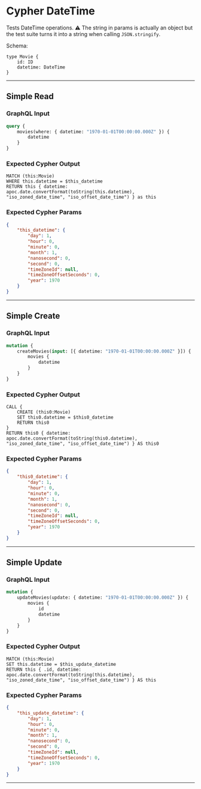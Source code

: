 # Cypher DateTime

Tests DateTime operations. ⚠ The string in params is actually an object but the test suite turns it into a string when calling `JSON.stringify`.

Schema:

```schema
type Movie {
    id: ID
    datetime: DateTime
}
```

---

## Simple Read

### GraphQL Input

```graphql
query {
    movies(where: { datetime: "1970-01-01T00:00:00.000Z" }) {
        datetime
    }
}
```

### Expected Cypher Output

```cypher
MATCH (this:Movie)
WHERE this.datetime = $this_datetime
RETURN this { datetime: apoc.date.convertFormat(toString(this.datetime), "iso_zoned_date_time", "iso_offset_date_time") } as this
```

### Expected Cypher Params

```json
{
    "this_datetime": {
        "day": 1,
        "hour": 0,
        "minute": 0,
        "month": 1,
        "nanosecond": 0,
        "second": 0,
        "timeZoneId": null,
        "timeZoneOffsetSeconds": 0,
        "year": 1970
    }
}
```

---

## Simple Create

### GraphQL Input

```graphql
mutation {
    createMovies(input: [{ datetime: "1970-01-01T00:00:00.000Z" }]) {
        movies {
            datetime
        }
    }
}
```

### Expected Cypher Output

```cypher
CALL {
    CREATE (this0:Movie)
    SET this0.datetime = $this0_datetime
    RETURN this0
}
RETURN this0 { datetime: apoc.date.convertFormat(toString(this0.datetime), "iso_zoned_date_time", "iso_offset_date_time") } AS this0
```

### Expected Cypher Params

```json
{
    "this0_datetime": {
        "day": 1,
        "hour": 0,
        "minute": 0,
        "month": 1,
        "nanosecond": 0,
        "second": 0,
        "timeZoneId": null,
        "timeZoneOffsetSeconds": 0,
        "year": 1970
    }
}
```

---

## Simple Update

### GraphQL Input

```graphql
mutation {
    updateMovies(update: { datetime: "1970-01-01T00:00:00.000Z" }) {
        movies {
            id
            datetime
        }
    }
}
```

### Expected Cypher Output

```cypher
MATCH (this:Movie)
SET this.datetime = $this_update_datetime
RETURN this { .id, datetime: apoc.date.convertFormat(toString(this.datetime), "iso_zoned_date_time", "iso_offset_date_time") } AS this
```

### Expected Cypher Params

```json
{
    "this_update_datetime": {
        "day": 1,
        "hour": 0,
        "minute": 0,
        "month": 1,
        "nanosecond": 0,
        "second": 0,
        "timeZoneId": null,
        "timeZoneOffsetSeconds": 0,
        "year": 1970
    }
}
```

---
